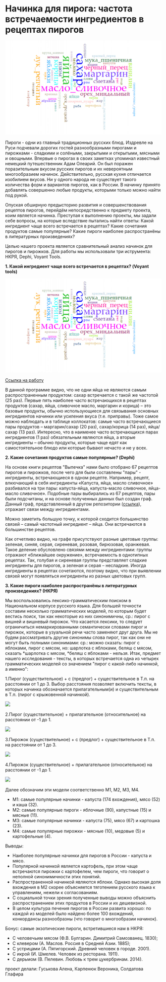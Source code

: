 # Начинка для пирога: частота встречаемости ингредиентов в рецептах пирогов

![not loaded](y_fe58e631a3.jpg)

  Пироги - одни из главный традиционных русских блюд. Издревле на Руси подчевали дорогих гостей разнообразными пирогами и пирожками - сладкими и солёными, закрытыми и открытыми, мясными и овощными. Впервые о пирогах в своих заметках упоминал известный немецкий путешественник Адам Олеарий. Он был поражен поразительным вкусом русских пирогов и их невероятным многообразием начинок.  Действительно, русская кухня отличается изобилием вкусов. Ни у одного народа не существует такого количества форм и вариантов пирогов, как в России. В начинку принято добавлять совершенно любые продукты, которыми только можно найти под рукой. 
  
  Опуская обширную предысторию развития и совершенствования рецептов пирогов, перейдём непосредственно к предмету проекта, коим является начинка. Преступая к выполнению проекты, мы задали себе вопросы, на которые вследствие пытались найти ответы: Какой ингредиент чаще всего встречается в рецептах? Какие сочетания продуктов самые популярные? Какие пироги наиболее распространёны в литературных произведениях? 
  
  Целью нашего проекта является сравнительный анализ начинок для пирогов и пирожков. Для работы мы использовали три иструмента: НКРЯ, Dephi, Voyant Tools.
  
**1.	Какой ингредиент чаще всего встречается в рецептах? (Voyant tools)**

![not loaded](https://github.com/GuskovaAS17/project_pie/blob/master/y_fe58e631a3.jpg)

[Ссылка на работу](https://voyant-tools.org/?corpus=6641927f4db02a0cba71a2f4386dcad5) 

  В данной программе видно, что не одни яйца не являются самым распространенным продуктом: сахар встречается с такой же частотой (25 раз). Первые пять наиболее часто встречающихся в рецептах продуктов (сахар, яйца, сливочное масло, маргарин и корица) – это базовые продукты, обычно использующиеся для связывания основных ингредиентов начинки или усиления вкуса (т.е. приправы). Тоже самое можно наблюдать и в таблице коллокатов: самые часто встречающиеся пары продуктов – маргарин/сахар (20 раз), сахар/корица (14 раз), яйца/сахар (13 раз). Интересно, что в наименее часто встречающихся парах ингредиентов (1 раз) обязательным являются яйца, а вторые ингредиенты – обычно продукты, которые чаще едят как самостоятельное блюдо или которые бывают нечасто и не у всех.
  
**2.	Какие сочетания продуктов самые популярные? (Dephi)**

  На основе книги рецептов "Выпечка" нами было отобрано 67 рецептов пирогов и пирожков, после чего для были составлены "пары" - ингредиенты, встречающиеся в одном рецепте. Например, рецепт, влкючающий в себя ингредиенты «Капуста, яйца, масло сливочное» разбивался на три пары: капуста-яйца, капуста-масло сливочное, яйца-масло сливочное». Подобные пары выбирались из 67 рецептов, пары были подсчитаны, и на основе полученных данных был создан граф. Данный граф, представленный в другом репозитории ([ссылка](https://guskovaas17.github.io/network_pirogi/)), отражает связи между ингредиентами. 
  
  Можно заметить большую точку, к которой сходится большинство связей – самый частотный ингредиент – яйца. Они встречаются в большинстве рецептов.
  
  Как отчетливо видно, на графе присутствуют разные цветовые группы: зеленая, синяя, серая, сиреневая, розовая, бирюзовая, оранжевая. Такое деление обусловлено связями между ингредиентами: группы отражают «ближайшее окружение», встречаемость в однотипных рецептах. Так, голубая и сиреневая группы представляет сладкие ингредиенты для пирогов, а зеленая и серая – несладкие. Иногда ингредиенты в рецептах сочетаются, поэтому видно, что при выявлении связей могут появляться ингредиенты из разных цветовых групп. 

**3.	Какие пироги наиболее распространёны в литературных произведениях? (НКРЯ)**

Мы воспользовались лексико-грамматическим поиском в Национальном корпусе русского языка. Для большей точности составим несколько грамматических моделей, по которым будет вестись поиск, так как некоторые из них синонимичны, ср.: пирог с вишней и вишневый пирожок. Что касается лексики, то следует ограничиться немаркированными семантически словами пирог и пирожок, которые в узуальной речи часто заменяют друг друга. Мы не будем рассматривать другие синонимы слова пирог, так как они не могут быть полными синонимами: ср.: можно сказать: пирог с яблоками, пирог с мясом, но: шарлотка с яблоками, беляш с мясом, сказать *шарлотка с мясом, *беляш с яблоками - нельзя.
Итак, предмет нашего исследования - тексты, в которых встречается одна из четырех грамматических моделей со значением "пирог с какой-либо начинкой, а именно":

1.Пирог (существительное) + с (предлог) + существительное в Т.п. на расстоянии от 1 до 3. Выбор расстояния позволяет включить тексты, в которых начинка обозначается прилагательным(и) и существительным в Т.п. (пирог с крыжовенной начинкой).

![](https://lh4.googleusercontent.com/ETj_6YtF6bYMqbpld2Vw0BymU2pyuGvFpDaPSxBG9DlMPPTFWpqcSAXQO1qSIkK-MBwfb4qDjG0noSFQa-WlO3TPsNSZWeqEFnflpHhr5XsNcm2ogRzv0Ooak0o0dBkvgS1OX3h2)


2.Пирог (существительное) + прилагательное (относительное) на расстоянии от -1 до 1.

![](https://lh3.googleusercontent.com/Z6hb1dRPgzO4xgf5GiQtwpd2_UJK56NVXCTk5d_MHvkPB9ag2sn-flOa4dUrh4vkDv8G41zgCaKCHC0UHzmEnn8jwTpmL4FDugEUZRp6zdz2JVpdk5AtoYWtsMDeJtVsCz1jyY-E)


3.Пирожок (существительное) + с (предлог) + существительное в Т.п. на расстоянии от 1 до 3.

![](https://lh6.googleusercontent.com/m_dMzk0bEuNEFobNKD7KxIjnq6-FbRht_nGO19DB_PZNkUGm8taA2O4ogdpFdgnetBrujOR_sQ_mP8tJCPmtqpJVoLwfJLjKxRiGwAX-jcgbYL6DS6ITCpGb2ELQ35z2zH-BFxIi)


4.Пирожок (существительное) + прилагательное (относительное) на расстоянии от -1 до 1.

![](https://lh4.googleusercontent.com/W15VPjpl4DIXUa7Nmbej_Tlr9GtHvfr2ghqLBxRKV308K5iCxBWnwA0F47AlcqnkIfuqZOZgitGNi92z3yCCNG0htbx3Ya_gHp8uSE8aI-G2nLMLN7fKwQiCqe-8mD9a8Zr0NSUg)


Далее обозначим эти модели соответственно М1, М2, М3, М4.
* М1: самые популярные начинки - капуста (174 вхождения), мясо (52) и каша (32).
* М2: самые популярные пироги - яблочные (90), капустные (15) и мясные (11).
* М3: самые популярные начинки - капуста (75), мясо (67) и картошка (23).
* М4: самые популярные пирожки - мясные (10), медовые (5) и картофельные (4).

Выводы: 
* Наиболее популярные начинки для пирогов в России - капуста и мясо.
* Популярной начинкой является картофель, при этом чаще встречаются пирожки с картофелем, чем пироги, что говорит о неполной синонимичности этих понятий.
* Распространенной начинкой являются яблоки. Однако высокая доля вхождения в М2 скорее объясняется тяготением русского языка к управлениям, нежели к согласованиям.
* С социальной точки зрения полученные выводы можно объяснить распространением этих продуктов в России и их дешевизной.
* В целом культура печения пирогов в России развита хорошо: по каждой из моделей было найдено более 100 вхождений, конкордансы разнообразны (что говорит о многообразии начинок).

Бонус: самые экзотические пироги, встретившиеся нам в НКРЯ:
* С человечьим мясом (Ф.В. Булгарин. Димитрий Самозванец. 1830);
* С клевером (А. Маслов. Россия в Средней Азии. 1885);
* С устрицами (А. Пятигорский. Древний человек в городе. 2001).
* С икрой (И. Шмелев. Человек из ресторана. 1911).
* С дерьмом (В. Пелевин. Любовь к трем цукербринам. 2014).














проект делали: Гуськова Алена, Карпенюк Вероника, Солдатова Глафира

